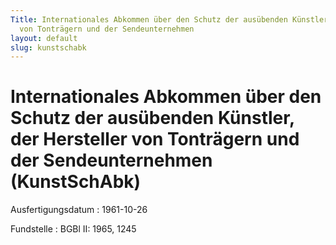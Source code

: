 ```yaml
---
Title: Internationales Abkommen über den Schutz der ausübenden Künstler, der Hersteller
  von Tonträgern und der Sendeunternehmen
layout: default
slug: kunstschabk
---
```


# Internationales Abkommen über den Schutz der ausübenden Künstler, der Hersteller von Tonträgern und der Sendeunternehmen (KunstSchAbk)

Ausfertigungsdatum
:   1961-10-26

Fundstelle
:   BGBl II: 1965, 1245

